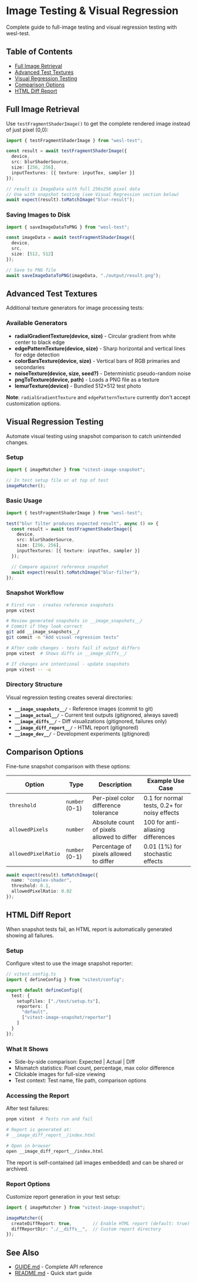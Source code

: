 # Image Testing & Visual Regression

Complete guide to full-image testing and visual regression testing with wesl-test.

## Table of Contents

- [Full Image Retrieval](#full-image-retrieval)
- [Advanced Test Textures](#advanced-test-textures)
- [Visual Regression Testing](#visual-regression-testing)
- [Comparison Options](#comparison-options)
- [HTML Diff Report](#html-diff-report)

## Full Image Retrieval

Use `testFragmentShaderImage()` to get the complete rendered image instead of just pixel (0,0):

```typescript
import { testFragmentShaderImage } from "wesl-test";

const result = await testFragmentShaderImage({
  device,
  src: blurShaderSource,
  size: [256, 256],
  inputTextures: [{ texture: inputTex, sampler }]
});

// result is ImageData with full 256x256 pixel data
// Use with snapshot testing (see Visual Regression section below)
await expect(result).toMatchImage("blur-result");
```

### Saving Images to Disk

```typescript
import { saveImageDataToPNG } from "wesl-test";

const imageData = await testFragmentShaderImage({
  device,
  src,
  size: [512, 512]
});

// Save to PNG file
await saveImageDataToPNG(imageData, "./output/result.png");
```

## Advanced Test Textures

Additional texture generators for image processing tests:

### Available Generators

- **radialGradientTexture(device, size)** - Circular gradient from white center to black edge
- **edgePatternTexture(device, size)** - Sharp horizontal and vertical lines for edge detection
- **colorBarsTexture(device, size)** - Vertical bars of RGB primaries and secondaries
- **noiseTexture(device, size, seed?)** - Deterministic pseudo-random noise
- **pngToTexture(device, path)** - Loads a PNG file as a texture
- **lemurTexture(device)** - Bundled 512×512 test photo

**Note**: `radialGradientTexture` and `edgePatternTexture` currently don't accept customization options.

## Visual Regression Testing

Automate visual testing using snapshot comparison to catch unintended changes.

### Setup

```typescript
import { imageMatcher } from "vitest-image-snapshot";

// In test setup file or at top of test
imageMatcher();
```

### Basic Usage

```typescript
import { testFragmentShaderImage } from "wesl-test";

test("blur filter produces expected result", async () => {
  const result = await testFragmentShaderImage({
    device,
    src: blurShaderSource,
    size: [256, 256],
    inputTextures: [{ texture: inputTex, sampler }]
  });

  // Compare against reference snapshot
  await expect(result).toMatchImage("blur-filter");
});
```

### Snapshot Workflow

```bash
# First run - creates reference snapshots
pnpm vitest

# Review generated snapshots in __image_snapshots__/
# Commit if they look correct
git add __image_snapshots__/
git commit -m "Add visual regression tests"

# After code changes - tests fail if output differs
pnpm vitest  # Shows diffs in __image_diffs__/

# If changes are intentional - update snapshots
pnpm vitest -- -u
```

### Directory Structure

Visual regression testing creates several directories:

- **`__image_snapshots__/`** - Reference images (commit to git)
- **`__image_actual__/`** - Current test outputs (gitignored, always saved)
- **`__image_diffs__/`** - Diff visualizations (gitignored, failures only)
- **`__image_diff_report__/`** - HTML report (gitignored)
- **`__image_dev__/`** - Development experiments (gitignored)

## Comparison Options

Fine-tune snapshot comparison with these options:

| Option | Type | Description | Example Use Case |
|--------|------|-------------|------------------|
| `threshold` | `number` (0-1) | Per-pixel color difference tolerance | 0.1 for normal tests, 0.2+ for noisy effects |
| `allowedPixels` | `number` | Absolute count of pixels allowed to differ | 100 for anti-aliasing differences |
| `allowedPixelRatio` | `number` (0-1) | Percentage of pixels allowed to differ | 0.01 (1%) for stochastic effects |

```typescript
await expect(result).toMatchImage({
  name: "complex-shader",
  threshold: 0.1,
  allowedPixelRatio: 0.02
});
```

## HTML Diff Report

When snapshot tests fail, an HTML report is automatically generated showing all failures.

### Setup

Configure vitest to use the image snapshot reporter:

```typescript
// vitest.config.ts
import { defineConfig } from "vitest/config";

export default defineConfig({
  test: {
    setupFiles: ["./test/setup.ts"],
    reporters: [
      "default",
      ["vitest-image-snapshot/reporter"]
    ]
  }
});
```

### What It Shows

- Side-by-side comparison: Expected | Actual | Diff
- Mismatch statistics: Pixel count, percentage, max color difference
- Clickable images for full-size viewing
- Test context: Test name, file path, comparison options

### Accessing the Report

After test failures:

```bash
pnpm vitest  # Tests run and fail

# Report is generated at:
# __image_diff_report__/index.html

# Open in browser
open __image_diff_report__/index.html
```

The report is self-contained (all images embedded) and can be shared or archived.

### Report Options

Customize report generation in your test setup:

```typescript
import { imageMatcher } from "vitest-image-snapshot";

imageMatcher({
  createDiffReport: true,        // Enable HTML report (default: true)
  diffReportDir: "./__diffs__",  // Custom report directory
});
```

## See Also

- [GUIDE.md](./GUIDE.md) - Complete API reference
- [README.md](./README.md) - Quick start guide
